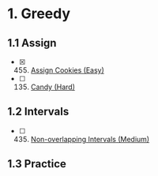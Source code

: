 # 1. Greedy
## 1.1 Assign
- [x] 455. [Assign Cookies (Easy)](https://leetcode.com/problems/assign-cookies/)
- [ ] 135. [Candy (Hard)](https://leetcode.com/problems/candy/)

## 1.2 Intervals
- [ ] 435. [Non-overlapping Intervals (Medium)](https://leetcode.com/problems/non-overlapping-intervals/)

## 1.3 Practice

